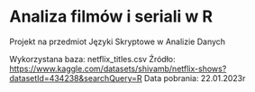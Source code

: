 # Analiza filmów i seriali w R
Projekt na przedmiot Języki Skryptowe w Analizie Danych

Wykorzystana baza: netflix_titles.csv
Źródło: https://www.kaggle.com/datasets/shivamb/netflix-shows?datasetId=434238&searchQuery=R
Data pobrania: 22.01.2023r
